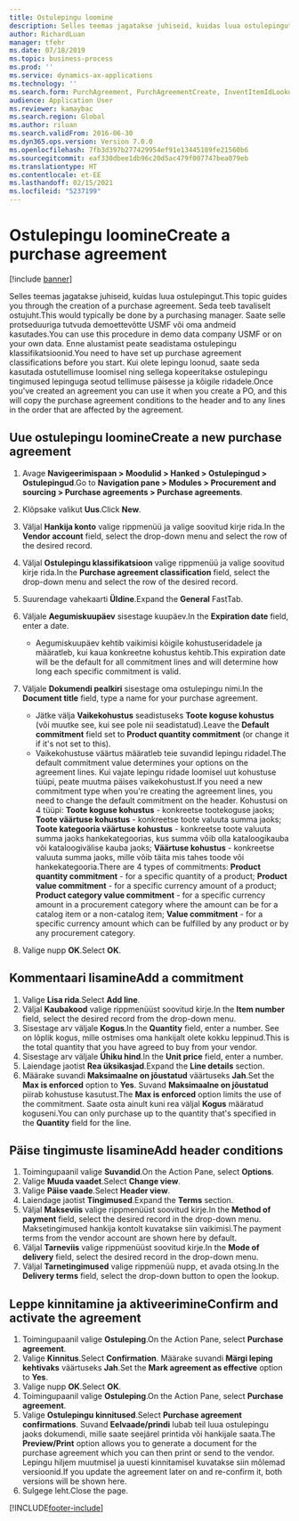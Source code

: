 ```yaml
---
title: Ostulepingu loomine
description: Selles teemas jagatakse juhiseid, kuidas luua ostulepingut.
author: RichardLuan
manager: tfehr
ms.date: 07/18/2019
ms.topic: business-process
ms.prod: ''
ms.service: dynamics-ax-applications
ms.technology: ''
ms.search.form: PurchAgreement, PurchAgreementCreate, InventItemIdLookupSimple, AgreementConfirmRunForm, PurchAgreementHistory
audience: Application User
ms.reviewer: kamaybac
ms.search.region: Global
ms.author: riluan
ms.search.validFrom: 2016-06-30
ms.dyn365.ops.version: Version 7.0.0
ms.openlocfilehash: 7fb3d397b277429954ef91e13445189fe21560b6
ms.sourcegitcommit: eaf330dbee1db96c20d5ac479f007747bea079eb
ms.translationtype: HT
ms.contentlocale: et-EE
ms.lasthandoff: 02/15/2021
ms.locfileid: "5237199"
---
```

# <a name="create-a-purchase-agreement"></a><span data-ttu-id="6b088-103">Ostulepingu loomine</span><span class="sxs-lookup"><span data-stu-id="6b088-103">Create a purchase agreement</span></span>

[!include [banner](../../includes/banner.md)]

<span data-ttu-id="6b088-104">Selles teemas jagatakse juhiseid, kuidas luua ostulepingut.</span><span class="sxs-lookup"><span data-stu-id="6b088-104">This topic guides you through the creation of a purchase agreement.</span></span> <span data-ttu-id="6b088-105">Seda teeb tavaliselt ostujuht.</span><span class="sxs-lookup"><span data-stu-id="6b088-105">This would typically be done by a purchasing manager.</span></span> <span data-ttu-id="6b088-106">Saate selle protseduuriga tutvuda demoettevõtte USMF või oma andmeid kasutades.</span><span class="sxs-lookup"><span data-stu-id="6b088-106">You can use this procedure in demo data company USMF or on your own data.</span></span> <span data-ttu-id="6b088-107">Enne alustamist peate seadistama ostulepingu klassifikatsioonid.</span><span class="sxs-lookup"><span data-stu-id="6b088-107">You need to have set up purchase agreement classifications before you start.</span></span> <span data-ttu-id="6b088-108">Kui olete lepingu loonud, saate seda kasutada ostutellimuse loomisel ning sellega kopeeritakse ostulepingu tingimused lepinguga seotud tellimuse päisesse ja kõigile ridadele.</span><span class="sxs-lookup"><span data-stu-id="6b088-108">Once you've created an agreement you can use it when you create a PO, and this will copy the purchase agreement conditions to the header and to any lines in the order that are affected by the agreement.</span></span>


## <a name="create-a-new-purchase-agreement"></a><span data-ttu-id="6b088-109">Uue ostulepingu loomine</span><span class="sxs-lookup"><span data-stu-id="6b088-109">Create a new purchase agreement</span></span>
1. <span data-ttu-id="6b088-110">Avage **Navigeerimispaan > Moodulid > Hanked > Ostulepingud > Ostulepingud**.</span><span class="sxs-lookup"><span data-stu-id="6b088-110">Go to **Navigation pane > Modules > Procurement and sourcing > Purchase agreements > Purchase agreements**.</span></span>
2. <span data-ttu-id="6b088-111">Klõpsake valikut **Uus**.</span><span class="sxs-lookup"><span data-stu-id="6b088-111">Click **New**.</span></span>
3. <span data-ttu-id="6b088-112">Väljal **Hankija konto** valige rippmenüü ja valige soovitud kirje rida.</span><span class="sxs-lookup"><span data-stu-id="6b088-112">In the **Vendor account** field, select the drop-down menu and select the row of the desired record.</span></span>
4. <span data-ttu-id="6b088-113">Väljal **Ostulepingu klassifikatsioon** valige rippmenüü ja valige soovitud kirje rida.</span><span class="sxs-lookup"><span data-stu-id="6b088-113">In the **Purchase agreement classification** field, select the drop-down menu and select the row of the desired record.</span></span>
5. <span data-ttu-id="6b088-114">Suurendage vahekaarti **Üldine**.</span><span class="sxs-lookup"><span data-stu-id="6b088-114">Expand the **General** FastTab.</span></span>
6. <span data-ttu-id="6b088-115">Väljale **Aegumiskuupäev** sisestage kuupäev.</span><span class="sxs-lookup"><span data-stu-id="6b088-115">In the **Expiration date** field, enter a date.</span></span>

    - <span data-ttu-id="6b088-116">Aegumiskuupäev kehtib vaikimisi kõigile kohustuseridadele ja määratleb, kui kaua konkreetne kohustus kehtib.</span><span class="sxs-lookup"><span data-stu-id="6b088-116">This expiration date will be the default for all commitment lines and will determine how long each specific commitment is valid.</span></span>  

7. <span data-ttu-id="6b088-117">Väljale **Dokumendi pealkiri** sisestage oma ostulepingu nimi.</span><span class="sxs-lookup"><span data-stu-id="6b088-117">In the **Document title** field, type a name for your purchase agreement.</span></span>

    - <span data-ttu-id="6b088-118">Jätke välja **Vaikekohustus** seadistuseks **Toote koguse kohustus** (või muutke see, kui see pole nii seadistatud).</span><span class="sxs-lookup"><span data-stu-id="6b088-118">Leave the **Default commitment** field set to **Product quantity commitment** (or change it if it's not set to this).</span></span>  
    - <span data-ttu-id="6b088-119">Vaikekohustuse väärtus määratleb teie suvandid lepingu ridadel.</span><span class="sxs-lookup"><span data-stu-id="6b088-119">The default commitment value determines your options on the agreement lines.</span></span> <span data-ttu-id="6b088-120">Kui vajate lepingu ridade loomisel uut kohustuse tüüpi, peate muutma päises vaikekohustust.</span><span class="sxs-lookup"><span data-stu-id="6b088-120">If you need a new commitment type when you're creating the agreement lines, you need to change the default commitment on the header.</span></span> <span data-ttu-id="6b088-121">Kohustusi on 4 tüüpi: **Toote koguse kohustus** - konkreetse tootekoguse jaoks; **Toote väärtuse kohustus** - konkreetse toote valuuta summa jaoks; **Toote kategooria väärtuse kohustus** - konkreetse toote valuuta summa jaoks hankekategoorias, kus summa võib olla kataloogikauba või kataloogivälise kauba jaoks; **Väärtuse kohustus** - konkreetse valuuta summa jaoks, mille võib täita mis tahes toode või hankekategooria.</span><span class="sxs-lookup"><span data-stu-id="6b088-121">There are 4 types of commitments: **Product quantity commitment** - for a specific quantity of a product; **Product value commitment** - for a specific currency amount of a product; **Product category value commitment** - for a specific currency amount in a procurement category where the amount can be for a catalog item or a non-catalog item; **Value commitment** - for a specific currency amount which can be fulfilled by any product or by any procurement category.</span></span>  

8. <span data-ttu-id="6b088-122">Valige nupp **OK**.</span><span class="sxs-lookup"><span data-stu-id="6b088-122">Select **OK**.</span></span>

## <a name="add-a-commitment"></a><span data-ttu-id="6b088-123">Kommentaari lisamine</span><span class="sxs-lookup"><span data-stu-id="6b088-123">Add a commitment</span></span>
1. <span data-ttu-id="6b088-124">Valige **Lisa rida**.</span><span class="sxs-lookup"><span data-stu-id="6b088-124">Select **Add line**.</span></span>
2. <span data-ttu-id="6b088-125">Väljal **Kaubakood** valige rippmenüüst soovitud kirje.</span><span class="sxs-lookup"><span data-stu-id="6b088-125">In the **Item number** field, select the desired record from the drop-down menu.</span></span>
3. <span data-ttu-id="6b088-126">Sisestage arv väljale **Kogus**.</span><span class="sxs-lookup"><span data-stu-id="6b088-126">In the **Quantity** field, enter a number.</span></span> <span data-ttu-id="6b088-127">See on lõplik kogus, mille ostmises oma hankijalt olete kokku leppinud.</span><span class="sxs-lookup"><span data-stu-id="6b088-127">This is the total quantity that you have agreed to buy from your vendor.</span></span>  
4. <span data-ttu-id="6b088-128">Sisestage arv väljale **Ühiku hind**.</span><span class="sxs-lookup"><span data-stu-id="6b088-128">In the **Unit price** field, enter a number.</span></span>
5. <span data-ttu-id="6b088-129">Laiendage jaotist **Rea üksikasjad**.</span><span class="sxs-lookup"><span data-stu-id="6b088-129">Expand the **Line details** section.</span></span>
6. <span data-ttu-id="6b088-130">Määrake suvandi **Maksimaalne on jõustatud** väärtuseks **Jah**.</span><span class="sxs-lookup"><span data-stu-id="6b088-130">Set the **Max is enforced** option to **Yes**.</span></span> <span data-ttu-id="6b088-131">Suvand **Maksimaalne on jõustatud** piirab kohustuse kasutust.</span><span class="sxs-lookup"><span data-stu-id="6b088-131">The **Max is enforced** option limits the use of the commitment.</span></span> <span data-ttu-id="6b088-132">Saate osta ainult kuni rea väljal **Kogus** määratud koguseni.</span><span class="sxs-lookup"><span data-stu-id="6b088-132">You can only purchase up to the quantity that's specified in the **Quantity** field for the line.</span></span>  

## <a name="add-header-conditions"></a><span data-ttu-id="6b088-133">Päise tingimuste lisamine</span><span class="sxs-lookup"><span data-stu-id="6b088-133">Add header conditions</span></span>
1. <span data-ttu-id="6b088-134">Toimingupaanil valige **Suvandid**.</span><span class="sxs-lookup"><span data-stu-id="6b088-134">On the Action Pane, select **Options**.</span></span>
2. <span data-ttu-id="6b088-135">Valige **Muuda vaadet**.</span><span class="sxs-lookup"><span data-stu-id="6b088-135">Select **Change view**.</span></span>
3. <span data-ttu-id="6b088-136">Valige **Päise vaade**.</span><span class="sxs-lookup"><span data-stu-id="6b088-136">Select **Header view**.</span></span>
4. <span data-ttu-id="6b088-137">Laiendage jaotist **Tingimused**.</span><span class="sxs-lookup"><span data-stu-id="6b088-137">Expand the **Terms** section.</span></span>
5. <span data-ttu-id="6b088-138">Väljal **Makseviis** valige rippmenüüst soovitud kirje.</span><span class="sxs-lookup"><span data-stu-id="6b088-138">In the **Method of payment** field, select the desired record in the drop-down menu.</span></span> <span data-ttu-id="6b088-139">Maksetingimused hankija kontolt kuvatakse siin vaikimisi.</span><span class="sxs-lookup"><span data-stu-id="6b088-139">The payment terms from the vendor account are shown here by default.</span></span>  
6. <span data-ttu-id="6b088-140">Väljal **Tarneviis** valige rippmenüüst soovitud kirje.</span><span class="sxs-lookup"><span data-stu-id="6b088-140">In the **Mode of delivery** field, select the desired record in the drop-down menu.</span></span>
7. <span data-ttu-id="6b088-141">Väljal **Tarnetingimused** valige rippmenüü nupp, et avada otsing.</span><span class="sxs-lookup"><span data-stu-id="6b088-141">In the **Delivery terms** field, select the drop-down button to open the lookup.</span></span>

## <a name="confirm-and-activate-the-agreement"></a><span data-ttu-id="6b088-142">Leppe kinnitamine ja aktiveerimine</span><span class="sxs-lookup"><span data-stu-id="6b088-142">Confirm and activate the agreement</span></span>
1. <span data-ttu-id="6b088-143">Toimingupaanil valige **Ostuleping**.</span><span class="sxs-lookup"><span data-stu-id="6b088-143">On the Action Pane, select **Purchase agreement**.</span></span>
2. <span data-ttu-id="6b088-144">Valige **Kinnitus**.</span><span class="sxs-lookup"><span data-stu-id="6b088-144">Select **Confirmation**.</span></span> <span data-ttu-id="6b088-145">Määrake suvandi **Märgi leping kehtivaks** väärtuseks **Jah**.</span><span class="sxs-lookup"><span data-stu-id="6b088-145">Set the **Mark agreement as effective** option to **Yes**.</span></span>  
3. <span data-ttu-id="6b088-146">Valige nupp **OK**.</span><span class="sxs-lookup"><span data-stu-id="6b088-146">Select **OK**.</span></span>
4. <span data-ttu-id="6b088-147">Toimingupaanil valige **Ostuleping**.</span><span class="sxs-lookup"><span data-stu-id="6b088-147">On the Action Pane, select **Purchase agreement**.</span></span>
5. <span data-ttu-id="6b088-148">Valige **Ostulepingu kinnitused**.</span><span class="sxs-lookup"><span data-stu-id="6b088-148">Select **Purchase agreement confirmations**.</span></span> <span data-ttu-id="6b088-149">Suvand **Eelvaade/prindi** lubab teil luua ostulepingu jaoks dokumendi, mille saate seejärel printida või hankijale saata.</span><span class="sxs-lookup"><span data-stu-id="6b088-149">The **Preview/Print** option allows you to generate a document for the purchase agreement which you can then print or send to the vendor.</span></span> <span data-ttu-id="6b088-150">Lepingu hiljem muutmisel ja uuesti kinnitamisel kuvatakse siin mõlemad versioonid.</span><span class="sxs-lookup"><span data-stu-id="6b088-150">If you update the agreement later on and re-confirm it, both versions will be shown here.</span></span>  
6. <span data-ttu-id="6b088-151">Sulgege leht.</span><span class="sxs-lookup"><span data-stu-id="6b088-151">Close the page.</span></span>



[!INCLUDE[footer-include](../../../includes/footer-banner.md)]